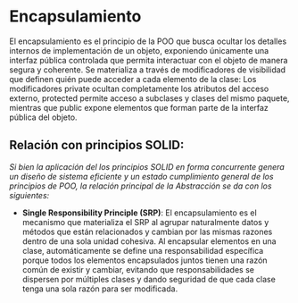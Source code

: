 # Encapsulamiento 

El encapsulamiento es el principio de la POO que busca ocultar los detalles internos de implementación de un objeto, exponiendo únicamente una interfaz pública controlada que permita interactuar con el objeto de manera segura y coherente. Se materializa a través de modificadores de visibilidad que definen quién puede acceder a cada elemento de la clase: Los modificadores private ocultan completamente los atributos del acceso externo, protected permite acceso a subclases y clases del mismo paquete, mientras que public expone elementos que forman parte de la interfaz pública del objeto.

## Relación con principios SOLID:

*Si bien la aplicación del los principios SOLID en forma concurrente genera un diseño de sistema eficiente y un estado cumplimiento general de los principios de POO, la relación principal de la Abstracción se da con los siguientes:*

+ **Single Responsibility Principle (SRP)**: El encapsulamiento es el mecanismo que materializa el SRP al agrupar naturalmente datos y métodos que están relacionados y cambian por las mismas razones dentro de una sola unidad cohesiva. Al encapsular elementos en una clase, automáticamente se define una responsabilidad específica porque todos los elementos encapsulados juntos tienen una razón común de existir y cambiar, evitando que responsabilidades se dispersen por múltiples clases y dando seguridad de que cada clase tenga una sola razón para ser modificada.
